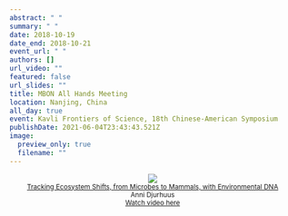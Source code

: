 ```yaml
---
abstract: " "
summary: " "
date: 2018-10-19
date_end: 2018-10-21
event_url: " "
authors: []
url_video: ""
featured: false
url_slides: ""
title: MBON All Hands Meeting
location: Nanjing, China
all_day: true
event: Kavli Frontiers of Science, 18th Chinese-American Symposium
publishDate: 2021-06-04T23:43:43.521Z
image:
  preview_only: true
  filename: ""
---
```


<div style="width:100%; float:center; text-align:center; font-size: smaller;">
<a href="https://vimeo.com/297203776" target="_blank"><img src="/images/ecosystem_shifts_ad.png"><br>
Tracking Ecosystem Shifts, from Microbes to Mammals, with Environmental DNA</a><br>
Anni Djurhuus<br><a href="https://vimeo.com/297203776" target="_blank">Watch video here</a>
</div>

<div style="clear: both;"></div>

